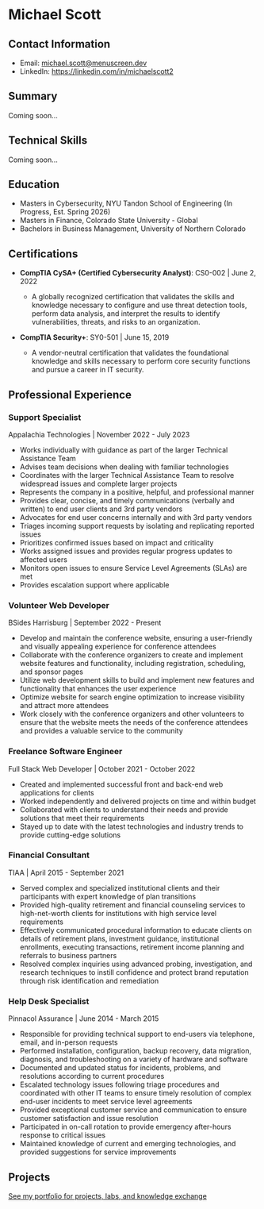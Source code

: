 # Michael Scott

## Contact Information

- Email: michael.scott@menuscreen.dev
- LinkedIn: https://linkedin.com/in/michaelscott2

## Summary

Coming soon...

## Technical Skills

Coming soon...

## Education

- Masters in Cybersecurity, NYU Tandon School of Engineering (In Progress, Est. Spring 2026)
- Masters in Finance, Colorado State University - Global
- Bachelors in Business Management, University of Northern Colorado

## Certifications

- **CompTIA CySA+ (Certified Cybersecurity Analyst)**: CS0-002 | June 2, 2022
    - A globally recognized certification that validates the skills and knowledge necessary to configure and use threat detection tools, perform data analysis, and interpret the results to identify vulnerabilities, threats, and risks to an organization.

- **CompTIA Security+**: SY0-501 | June 15, 2019
    - A vendor-neutral certification that validates the foundational knowledge and skills necessary to perform core security functions and pursue a career in IT security.


## Professional Experience

### Support Specialist

Appalachia Technologies | November 2022 - July 2023

- Works individually with guidance as part of the larger Technical Assistance Team
- Advises team decisions when dealing with familiar technologies
- Coordinates with the larger Technical Assistance Team to resolve widespread issues and complete larger projects
- Represents the company in a positive, helpful, and professional manner
- Provides clear, concise, and timely communications (verbally and written) to end user clients and 3rd party vendors
- Advocates for end user concerns internally and with 3rd party vendors
- Triages incoming support requests by isolating and replicating reported issues
- Prioritizes confirmed issues based on impact and criticality
- Works assigned issues and provides regular progress updates to affected users
- Monitors open issues to ensure Service Level Agreements (SLAs) are met
- Provides escalation support where applicable

### Volunteer Web Developer

BSides Harrisburg | September 2022 - Present

- Develop and maintain the conference website, ensuring a user-friendly and visually appealing experience for conference attendees
- Collaborate with the conference organizers to create and implement website features and functionality, including registration, scheduling, and sponsor pages
- Utilize web development skills to build and implement new features and functionality that enhances the user experience
- Optimize website for search engine optimization to increase visibility and attract more attendees
- Work closely with the conference organizers and other volunteers to ensure that the website meets the needs of the conference attendees and provides a valuable service to the community

### Freelance Software Engineer 

Full Stack Web Developer | October 2021 - October 2022

- Created and implemented successful front and back-end web applications for clients
- Worked independently and delivered projects on time and within budget
- Collaborated with clients to understand their needs and provide solutions that meet their requirements
- Stayed up to date with the latest technologies and industry trends to provide cutting-edge solutions

### Financial Consultant

TIAA | April 2015 - September 2021
 
- Served complex and specialized institutional clients and their participants with expert knowledge of plan transitions
- Provided high-quality retirement and financial counseling services to high-net-worth clients for institutions with high service level requirements
- Effectively communicated procedural information to educate clients on details of retirement plans, investment guidance, institutional enrollments, executing transactions, retirement income planning and referrals to business partners
- Resolved complex inquiries using advanced probing, investigation, and research techniques to instill confidence and protect brand reputation through risk identification and remediation

### Help Desk Specialist

Pinnacol Assurance | June 2014 - March 2015

- Responsible for providing technical support to end-users via telephone, email, and in-person requests
- Performed installation, configuration, backup recovery, data migration, diagnosis, and troubleshooting on a variety of hardware and software
- Documented and updated status for incidents, problems, and resolutions according to current procedures
- Escalated technology issues following triage procedures and coordinated with other IT teams to ensure timely resolution of complex end-user incidents to meet service level agreements
- Provided exceptional customer service and communication to ensure customer satisfaction and issue resolution
- Participated in on-call rotation to provide emergency after-hours response to critical issues
- Maintained knowledge of current and emerging technologies, and provided suggestions for service improvements

## Projects

[See my portfolio for projects, labs, and knowledge exchange](https://github.com/menuscreen/me/)
